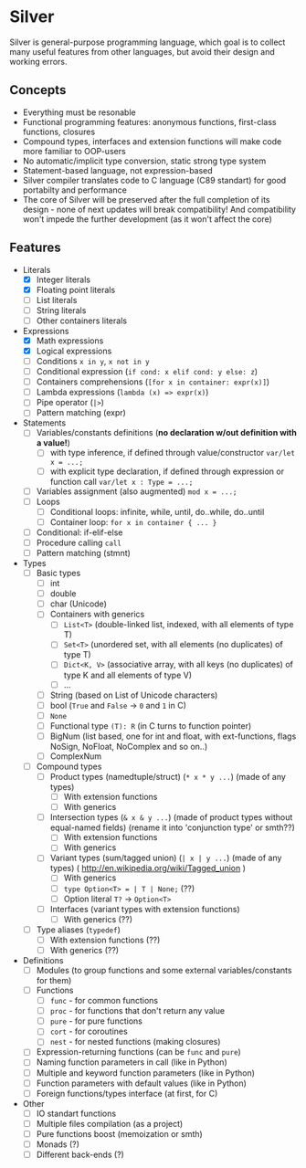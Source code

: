 # Silver
Silver is general-purpose programming language, which goal is to collect many useful features from other languages, but avoid their design and working errors.

## Concepts

- Everything must be resonable
- Functional programming features: anonymous functions, first-class functions, closures
- Compound types, interfaces and extension functions will make code more familiar to OOP-users
- No automatic/implicit type conversion, static strong type system
- Statement-based language, not expression-based
- Silver compiler translates code to C language (C89 standart) for good portabilty and performance
- The core of Silver will be preserved after the full completion of its design - none of next updates will break compatibility! And compatibility won't impede the further development (as it won't affect the core)

## Features

- Literals
    - [x] Integer literals
    - [x] Floating point literals
    - [ ] List literals
    - [ ] String literals
    - [ ] Other containers literals
- Expressions
    - [x] Math expressions
    - [x] Logical expressions
    - [ ] Conditions `x in y`, `x not in y`
    - [ ] Conditional expression (`if cond: x elif cond: y else: z`)
    - [ ] Containers comprehensions (`[for x in container: expr(x)]`)
    - [ ] Lambda expressions (`lambda (x) => expr(x)`)
    - [ ] Pipe operator (`|>`)
    - [ ] Pattern matching (expr)
- Statements
    - [ ] Variables/constants definitions (**no declaration w/out definition with a value!**)
        - [ ] with type inference, if defined through value/constructor `var/let x = ...;`
        - [ ] with explicit type declaration, if defined through expression or function call `var/let x : Type = ...;`
    - [ ] Variables assignment (also augmented) `mod x = ...;`
    - [ ] Loops
        - [ ] Conditional loops: infinite, while, until, do..while, do..until
        - [ ] Container loop: `for x in container { ... }`
    - [ ] Conditional: if-elif-else
    - [ ] Procedure calling `call`
    - [ ] Pattern matching (stmnt)
- Types
    - [ ] Basic types
        - [ ] int
        - [ ] double
        - [ ] char (Unicode)
        - [ ] Сontainers with generics
            - [ ] `List<T>` (double-linked list, indexed, with all elements of type T)
            - [ ] `Set<T>` (unordered set, with all elements (no duplicates) of type T)
            - [ ] `Dict<K, V>` (associative array, with all keys (no duplicates) of type K and all elements of type V)
            - [ ] ...
        - [ ] String (based on List of Unicode characters)
        - [ ] bool (`True` and `False` -> `0` and `1` in C)
        - [ ] `None`
        - [ ] Functional type `(T): R` (in C turns to function pointer)
        - [ ] BigNum (list based, one for int and float, with ext-functions, flags NoSign, NoFloat, NoComplex and so on..)
        - [ ] ComplexNum
    - [ ] Compound types
        - [ ] Product types (namedtuple/struct) (`* x * y ...`) (made of any types)
            - [ ] With extension functions
            - [ ] With generics
        - [ ] Intersection types (`& x & y ...`) (made of product types without equal-named fields) (rename it into 'conjunction type' or smth??)
            - [ ] With extension functions
            - [ ] With generics
        - [ ] Variant types (sum/tagged union) (`| x | y ...`) (made of any types) ( http://en.wikipedia.org/wiki/Tagged_union )
            - [ ] With generics
            - [ ] `type Option<T> = | T | None;` (??)
            - [ ] Option literal `T?` -> `Option<T>`
        - [ ] Interfaces (variant types with extension functions)
            - [ ] With generics (??)
    - [ ] Type aliases (`typedef`)
        - [ ] With extension functions (??)
        - [ ] With generics (??)
- Definitions
    - [ ] Modules (to group functions and some external variables/constants for them)
    - [ ] Functions
        - [ ] `func` - for common functions
        - [ ] `proc` - for functions that don't return any value
        - [ ] `pure` - for pure functions
        - [ ] `cort` - for coroutines
        - [ ] `nest` - for nested functions (making closures)
    - [ ] Expression-returning functions (can be `func` and `pure`)
    - [ ] Naming function parameters in call (like in Python)
    - [ ] Multiple and keyword function parameters (like in Python)
    - [ ] Function parameters with default values (like in Python)
    - [ ] Foreign functions/types interface (at first, for C)
- Other
    - [ ] IO standart functions
    - [ ] Multiple files compilation (as a project)
    - [ ] Pure functions boost (memoization or smth)
    - [ ] Monads (?)
    - [ ] Different back-ends (?)
